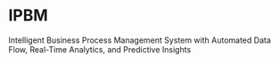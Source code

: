 # IPBM
Intelligent Business Process Management System with Automated Data Flow, Real-Time Analytics, and Predictive Insights
